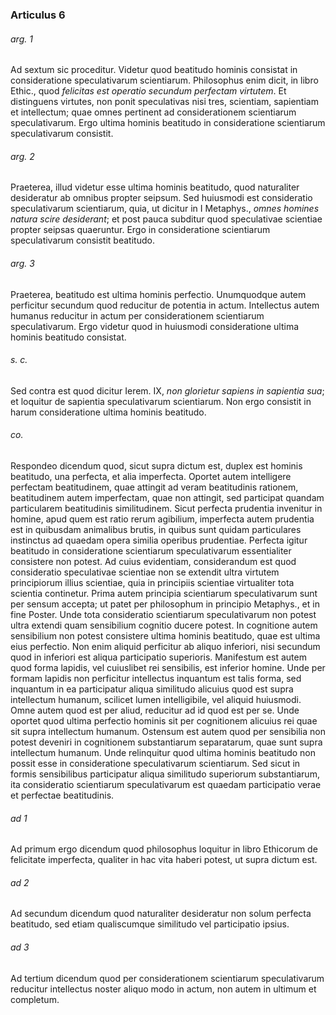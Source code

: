 ### Articulus 6

###### arg. 1
Ad sextum sic proceditur. Videtur quod beatitudo hominis consistat in consideratione speculativarum scientiarum. Philosophus enim dicit, in libro Ethic., quod *felicitas est operatio secundum perfectam virtutem*. Et distinguens virtutes, non ponit speculativas nisi tres, scientiam, sapientiam et intellectum; quae omnes pertinent ad considerationem scientiarum speculativarum. Ergo ultima hominis beatitudo in consideratione scientiarum speculativarum consistit.

###### arg. 2
Praeterea, illud videtur esse ultima hominis beatitudo, quod naturaliter desideratur ab omnibus propter seipsum. Sed huiusmodi est consideratio speculativarum scientiarum, quia, ut dicitur in I Metaphys., *omnes homines natura scire desiderant*; et post pauca subditur quod speculativae scientiae propter seipsas quaeruntur. Ergo in consideratione scientiarum speculativarum consistit beatitudo.

###### arg. 3
Praeterea, beatitudo est ultima hominis perfectio. Unumquodque autem perficitur secundum quod reducitur de potentia in actum. Intellectus autem humanus reducitur in actum per considerationem scientiarum speculativarum. Ergo videtur quod in huiusmodi consideratione ultima hominis beatitudo consistat.

###### s. c.
Sed contra est quod dicitur Ierem. IX, *non glorietur sapiens in sapientia sua*; et loquitur de sapientia speculativarum scientiarum. Non ergo consistit in harum consideratione ultima hominis beatitudo.

###### co.
Respondeo dicendum quod, sicut supra dictum est, duplex est hominis beatitudo, una perfecta, et alia imperfecta. Oportet autem intelligere perfectam beatitudinem, quae attingit ad veram beatitudinis rationem, beatitudinem autem imperfectam, quae non attingit, sed participat quandam particularem beatitudinis similitudinem. Sicut perfecta prudentia invenitur in homine, apud quem est ratio rerum agibilium, imperfecta autem prudentia est in quibusdam animalibus brutis, in quibus sunt quidam particulares instinctus ad quaedam opera similia operibus prudentiae. Perfecta igitur beatitudo in consideratione scientiarum speculativarum essentialiter consistere non potest. Ad cuius evidentiam, considerandum est quod consideratio speculativae scientiae non se extendit ultra virtutem principiorum illius scientiae, quia in principiis scientiae virtualiter tota scientia continetur. Prima autem principia scientiarum speculativarum sunt per sensum accepta; ut patet per philosophum in principio Metaphys., et in fine Poster. Unde tota consideratio scientiarum speculativarum non potest ultra extendi quam sensibilium cognitio ducere potest. In cognitione autem sensibilium non potest consistere ultima hominis beatitudo, quae est ultima eius perfectio. Non enim aliquid perficitur ab aliquo inferiori, nisi secundum quod in inferiori est aliqua participatio superioris. Manifestum est autem quod forma lapidis, vel cuiuslibet rei sensibilis, est inferior homine. Unde per formam lapidis non perficitur intellectus inquantum est talis forma, sed inquantum in ea participatur aliqua similitudo alicuius quod est supra intellectum humanum, scilicet lumen intelligibile, vel aliquid huiusmodi. Omne autem quod est per aliud, reducitur ad id quod est per se. Unde oportet quod ultima perfectio hominis sit per cognitionem alicuius rei quae sit supra intellectum humanum. Ostensum est autem quod per sensibilia non potest deveniri in cognitionem substantiarum separatarum, quae sunt supra intellectum humanum. Unde relinquitur quod ultima hominis beatitudo non possit esse in consideratione speculativarum scientiarum. Sed sicut in formis sensibilibus participatur aliqua similitudo superiorum substantiarum, ita consideratio scientiarum speculativarum est quaedam participatio verae et perfectae beatitudinis.

###### ad 1
Ad primum ergo dicendum quod philosophus loquitur in libro Ethicorum de felicitate imperfecta, qualiter in hac vita haberi potest, ut supra dictum est.

###### ad 2
Ad secundum dicendum quod naturaliter desideratur non solum perfecta beatitudo, sed etiam qualiscumque similitudo vel participatio ipsius.

###### ad 3
Ad tertium dicendum quod per considerationem scientiarum speculativarum reducitur intellectus noster aliquo modo in actum, non autem in ultimum et completum.

